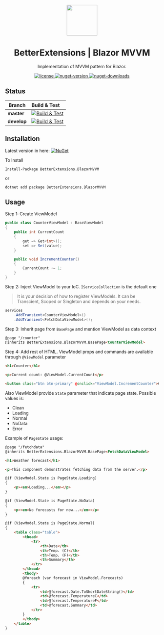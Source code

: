 <p align="center">
    <img width="100px" src="https://github.com/itkerry/better-extensions-blazormvvm/raw/main/icon.png" align="center" />
    <h1 align="center">BetterExtensions | Blazor MVVM</h1>
    <p align="center">Implementation of MVVM pattern for Blazor.</p>
</p>
<p align="center">
    <a href="https://github.com/itkerry/better-extensions-blazormvvm/blob/master/LICENSE">
        <img alt="license" src="https://img.shields.io/github/license/mashape/apistatus.svg" />
    </a>
    <a href="https://www.nuget.org/packages/BetterExtensions.BlazorMVVM/">
        <img alt="nuget-version" src="https://img.shields.io/nuget/v/BetterExtensions.BlazorMVVM.svg" />
    </a>
    <a href="https://www.nuget.org/packages/BetterExtensions.BlazorMVVM/">
        <img alt="nuget-downloads" src="https://img.shields.io/nuget/dt/BetterExtensions.BlazorMVVM.svg" />
    </a>
</p>

## Status
| Branch | Build & Test |
|---|:---|
|**master**|[![Build & Test][build-master-badge]][build]| 
|**develop**|[![Build & Test][build-develop-badge]][build]|

[build-master-badge]: https://dev.azure.com/better-open-source/better-extensions/_apis/build/status/BetterExtensions.BlazorMVVM?branchName=main
[build-develop-badge]: https://dev.azure.com/better-open-source/better-extensions/_apis/build/status/BetterExtensions.BlazorMVVM?branchName=develop
[build]: https://dev.azure.com/better-open-source/better-extensions/_build?definitionId=7

## Installation
Latest version in here:  [![NuGet](https://img.shields.io/nuget/v/BetterExtensions.BlazorMVVM.svg)](https://www.nuget.org/packages/BetterExtensions.BlazorMVVM/)

To Install 

```
Install-Package BetterExtensions.BlazorMVVM
```
or 
```
dotnet add package BetterExtensions.BlazorMVVM
```

## Usage

Step 1: Create ViewModel

```csharp
public class CounterViewModel : BaseViewModel
{
    public int CurrentCount
    {
        get => Get<int>();
        set => Set(value);
    }

    public void IncrementCounter()
    {
        CurrentCount += 1;
    }
}
```

Step 2: Inject ViewModel to your IoC. ```IServiceCollection``` is the default one

>It is your decision of how to register ViewModels. It can be Transcient, Scoped or Singleton and depends on your needs.

```csharp
services
    .AddTransient<CounterViewModel>()
    .AddTransient<FetchDataViewModel>();
```

Step 3: Inherit page from ```BasePage``` and mention ViewModel as data context

```html
@page "/counter"
@inherits BetterExtensions.BlazorMVVM.BasePage<CounterViewModel>
```

Step 4: Add rest of HTML. ViewModel props and commands are available through ```@ViewModel``` parameter

```html
<h1>Counter</h1>

<p>Current count: @ViewModel.CurrentCount</p>

<button class="btn btn-primary" @onclick="ViewModel.IncrementCounter">Click me</button>
```

Also ViewModel provide ```State``` parameter that indicate page state. Possible values is:
* Clean
* Loading
* Normal
* NoData
* Error

Example of ```PageState``` usage:

```html
@page "/fetchdata"
@inherits BetterExtensions.BlazorMVVM.BasePage<FetchDataViewModel>

<h1>Weather forecast</h1>

<p>This component demonstrates fetching data from the server.</p>

@if (ViewModel.State is PageState.Loading)
{
    <p><em>Loading...</em></p>
}

@if (ViewModel.State is PageState.NoData)
{
    <p><em>No forecasts for now...</em></p>
}

@if (ViewModel.State is PageState.Normal)
{
    <table class="table">
        <thead>
            <tr>
                <th>Date</th>
                <th>Temp. (C)</th>
                <th>Temp. (F)</th>
                <th>Summary</th>
            </tr>
        </thead>
        <tbody>
        @foreach (var forecast in ViewModel.Forecasts)
        {
            <tr>
                <td>@forecast.Date.ToShortDateString()</td>
                <td>@forecast.TemperatureC</td>
                <td>@forecast.TemperatureF</td>
                <td>@forecast.Summary</td>
            </tr>
        }
        </tbody>
    </table>
}
```
